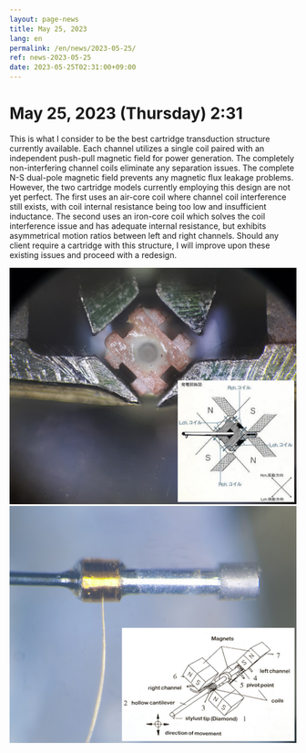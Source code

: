 ```yaml
---
layout: page-news
title: May 25, 2023
lang: en
permalink: /en/news/2023-05-25/
ref: news-2023-05-25
date: 2023-05-25T02:31:00+09:00
---
```



# May 25, 2023 (Thursday) 2:31

This is what I consider to be the best cartridge transduction structure currently available. Each channel utilizes a single coil paired with an independent push-pull magnetic field for power generation. The completely non-interfering channel coils eliminate any separation issues. The complete N-S dual-pole magnetic field prevents any magnetic flux leakage problems.
However, the two cartridge models currently employing this design are not yet perfect.
The first uses an air-core coil where channel coil interference still exists, with coil internal resistance being too low and insufficient inductance.
The second uses an iron-core coil which solves the coil interference issue and has adequate internal resistance, but exhibits asymmetrical motion ratios between left and right channels.
Should any client require a cartridge with this structure, I will improve upon these existing issues and proceed with a redesign.

![1](/assets/news/2023-05-25/1.jpg)
![2](/assets/news/2023-05-25/2.jpg)
